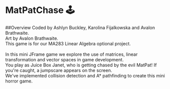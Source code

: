 # MatPatChase 🕹️

##Overview
Coded by Ashlyn Buckley, Karolina Fijalkowska and Avalon Brathwaite.<br>
Art by Avalon Brathwaite.<br>
This game is for our MA283 Linear Algebra optional project.<br><br>
In this mini JFrame game we explore the use of matrices, linear transformation and vector spaces in game development.<br>
You play as Juice Box Janet, who is getting chased by the evil MatPat! If you're caught, a jumpscare appears on the screen.<br>
We've implemented collision detection and A* pathfinding to create this mini horror game.
